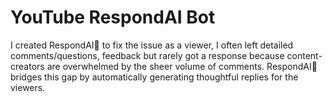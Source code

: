 # YouTube RespondAI Bot

I created RespondAI🤖 to fix the issue as a viewer, I often left detailed comments/questions, feedback but rarely got a response because content-creators are overwhelmed by the sheer volume of comments. RespondAI🤖 bridges this gap by automatically generating thoughtful replies for the viewers.

